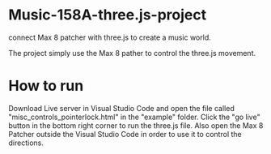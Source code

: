 # Music-158A-three.js-project

connect Max 8 patcher with three.js to create a music world.

The project simply use the Max 8 pather to control the three.js movement.

# How to run

Download Live server in Visual Studio Code and open the file called "misc_controls_pointerlock.html" in the "example" folder.
Click the "go live" button in the bottom right corner to run the three.js file.
Also open the Max 8 Patcher outside the Visual Studio Code in order to use it to control the directions.
